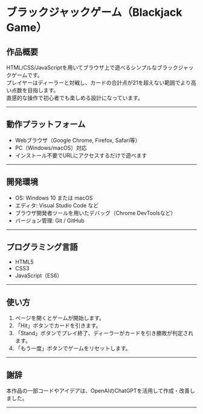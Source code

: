 # ブラックジャックゲーム（Blackjack Game）

## 作品概要  
HTML/CSS/JavaScriptを用いてブラウザ上で遊べるシンプルなブラックジャックゲームです。  
プレイヤーはディーラーと対戦し、カードの合計点が21を超えない範囲でより高い点数を目指します。  
直感的な操作で初心者でも楽しめる設計になっています。

---

## 動作プラットフォーム  
- Webブラウザ（Google Chrome, Firefox, Safari等）  
- PC（Windows/macOS）対応  
- インストール不要でURLにアクセスするだけで遊べます

---

## 開発環境  
- OS: Windows 10 または macOS  
- エディタ: Visual Studio Code など  
- ブラウザ開発者ツールを用いたデバッグ（Chrome DevToolsなど）  
- バージョン管理: Git / GitHub  

---

## プログラミング言語  
- HTML5  
- CSS3  
- JavaScript（ES6）

---

## 使い方  
1. ページを開くとゲームが開始します。  
2. 「Hit」ボタンでカードを引きます。  
3. 「Stand」ボタンでプレイ終了、ディーラーがカードを引き勝敗が判定されます。  
4. 「もう一度」ボタンでゲームをリセットします。

---

## 謝辞
本作品の一部コードやアイデアは、OpenAIのChatGPTを活用して作成・改善しました。

---

